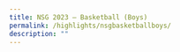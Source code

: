 ```yaml
---
title: NSG 2023 – Basketball (Boys)
permalink: /highlights/nsgbasketballboys/
description: ""
---
```

